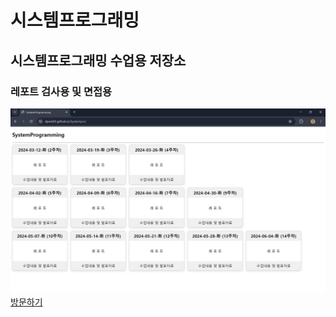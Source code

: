 # 시스템프로그래밍
## 시스템프로그래밍 수업용 저장소
### 레포트 검사용 및 면접용

<img width="800" src="./indexpage.jpg" alt="Main" >
<a href="https://dpwls03.github.io/Systempro/">방문하기</a>